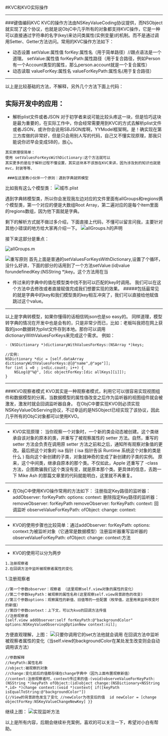 #KVC和KVO实际操作

---
###键值编码KVC
KVC的操作方法由NSKeyValueCoding协议提供，而NSObject就实现了这个协议，也就是说ObjC中几乎所有的对象都支持KVC操作，它是一种可以直接通过字符串的名字(key)来访问类属性(实例变量)的机制。而不是通过调用Setter、Getter方法访问。常用的KVC操作方法如下：
* 动态设置
 setValue:属性值 forKey:属性名（用于简单路径）//跟点语法是一个道理。
 setValue:属性值 forKeyPath:属性路径（用于复合路径，例如Person有一个Account类型的属性，那么person.account就是一个复合属性）
* 动态读取
 valueForKey:属性名
 valueForKeyPath:属性名(用于复合路径）

---
以上是比较基础的方法，不解释，另外几个方法下面上代码：

## 实际开发中的应用：
* 解析plist文件或者JSON
对于初学者来说可能比较头疼这一块，但是恰巧这块是最为重要的，在实际工作中，你会经常需要用到KVC的方式去解析plist文件或者JSON，或许你会说用SBJSON库啊，YYModel框架啊。是！确实现在第三方库做的非常好，但是只会用别人写的代码，自己又不懂实现原理，那我只能说你迟早会变成SB的，放心。
```
其实原理很简单：
使用 setValuesForKeysWithDictionary:这个方法就可以
其实更多的是在于解析过程不懂设置，其实这块本不该放在KVC来讲，因为涉及到的知识也就是mvc，封装等等、
```

     ###在这里教小伙伴一个原则：遇到字典就转模型
比如我有这么个模型类：
![城市.plist](http://upload-images.jianshu.io/upload_images/1436895-174d54b53d54808e.png?imageMogr2/auto-orient/strip%7CimageView2/2/w/1240)

遇到字典转模型类，所以你会发现我左边对应的文件里面有allGroups和regions俩个模型类，第一个对应的便是大数组Root Array，第二遍对应的是每个item里面的regions数组，因为他下面就是字典。

剩下的解析方式就不做过多介绍，下面直接上代码，不懂可以留言问我，主要针对其他小错误的地方给大家再介绍一下。
![allGroups.h的声明](http://upload-images.jianshu.io/upload_images/1436895-df52cafb59c4b064.png?imageMogr2/auto-orient/strip%7CimageView2/2/w/1240)

接下来这部分是重点：

![allGroups.m](http://upload-images.jianshu.io/upload_images/1436895-0e5054b3b616dfd1.png?imageMogr2/auto-orient/strip%7CimageView2/2/w/1240)

![重写原则](http://upload-images.jianshu.io/upload_images/1436895-d766af7d2a18a0d0.jpg?imageMogr2/auto-orient/strip%7CimageView2/2/w/1240)
首先上面是普通的setValuesForKeysWithDictionary,设置了个循环，没什么好讲，下面的部分的话用到了一个方法setValue:(id)value forundefinedKey:(NSString *)key。这个方法用在当
* 传过来的字典中的值在模型类中找不到可以匹配的key时调用。
我们可以在这个方法中去修改或者直接赋值完成我们想要实现的效果。
#####包括最常见的就是字典中的key和我们模型类的key相互冲突了，我们可以直接给他赋值跳过这个value。
---
以上是字典转模型，如果你懂得的话相信转json也是so easy的。
同样道理，模型转字典的情况在开发中也是会有的，只是非常少而已，比如：老板叫我把在网上获取的json数据转为plist文件存到本地。那你可以调用dictionaryWithValuesForKeys来完成这个需求。
例如：
```
- (NSDictionary *)dictionaryWithValuesForKeys:(NSArray *)keys;
 
//实例:
NSDictionary *dic = [self.dataArray dictionaryWithValuesForKeys:@[@"name",@"age"]];
for (int i =0 ; i<dic.count; i++) {
    NSLog(@"%@", [dic objectForKey:[dic allKeys][i]]);
}
```
---
###KVO观察者模式
KVO其实是一种观察者模式，利用它可以很容易实现视图组件和数据模型的分离，当数据模型的属性值改变之后作为监听器的视图组件就会被激发，激发时就会回调监听器自身。
在ObjC中要实现KVO则必须实现NSKeyValueObServing协议，不过幸运的是NSObject已经实现了该协议，因此几乎所有的ObjC对象都可以使用KVO。

---
* KVO实现原理：
当你观察一个对象时，一个新的类会动态被创建。这个类继承自该对象的原本的类，并重写了被观察属性的 setter 方法。自然，重写的 setter 方法会负责在调用原 setter 方法之前和之后，通知所有观察对象值的更改。最后把这个对象的 isa 指针 ( isa 指针告诉 Runtime 系统这个对象的类是什么 ) 指向这个新创建的子类，对象就神奇的变成了新创建的子类的实例。
原来，这个中间类，继承自原本的那个类。不仅如此，Apple 还重写了 -class 方法，企图欺骗我们这个类没有变，就是原本那个类。更具体的信息，去跑一下 Mike Ash 的那篇文章里的代码就能明白，这里就不再重复。

---
* 在ObjC中使用KVO操作常用的方法如下：
注册指定Key路径的监听器： addObserver: forKeyPath: options: context:
删除指定Key路径的监听器： removeObserver: forKeyPath
removeObserver: forKeyPath: context:
回调监听 observeValueForKeyPath: ofObject: change: context:

---
* KVO的使用步骤也比较简单：通过addObserver: forKeyPath: options: context:为被监听对象（它通常是数据模型）注册监听器重写监听器的observeValueForKeyPath: ofObject: change: context:方法

---
* KVO的使用可以分为两步
```
1.注册观察者
2.在回调方法中监听被观察者属性的变化
```

1.注册观察者
```
//第一个参数observer：观察者 （这里观察self.view对象的属性的变化）
//第二个参数keyPath：被观察的属性名称(这里观察self.view背景颜色的改变)
//第三个参数options：观察属性的新值、旧值等的一些配置（枚举值，这里用来监听改变时的新值）
//第四个参数context：上下文，可以为kvo的回调方法传值
//注册观察者
[self.view addObserver:self forKeyPath:@"backgroundColor" options:NSKeyValueObservingOptionNew context:nil];
```
方便直观理解，上图：
![只要你调用它的set方法他就会调用](http://upload-images.jianshu.io/upload_images/1436895-6be1aceb407bf2d2.png?imageMogr2/auto-orient/strip%7CimageView2/2/w/1240)
在回调方法中监听被观察者属性的变化（当self.view的backgroundColor在某处发生改变则会自动调用该方法）
```
//参数解释
//keyPath:属性名称
//object:被观察的对象
//change:变化前后的值都存储在change字典中（因为上面布置观察新值）
//context:注册观察者时，context传过来的值-(void)observeValueForKeyPath:(NSString *)keyPath ofObject:(id)object change:(NSDictionary<NSString *,id> *)change context:(void *)context{ if([keyPath isEqualToString:@"backgroundColor"])
{//View的背景颜色发生了变化 //newColor为改变后的值  id newColor = [change objectForKey:NSKeyValueChangeNewKey] }}
```
继续上图：
![实现监听方法](http://upload-images.jianshu.io/upload_images/1436895-4b9be11b785b7905.png?imageMogr2/auto-orient/strip%7CimageView2/2/w/1240)

以上是所有内容，后期会继续补充案例，喜欢的可以关注一下，希望对小白有帮助。